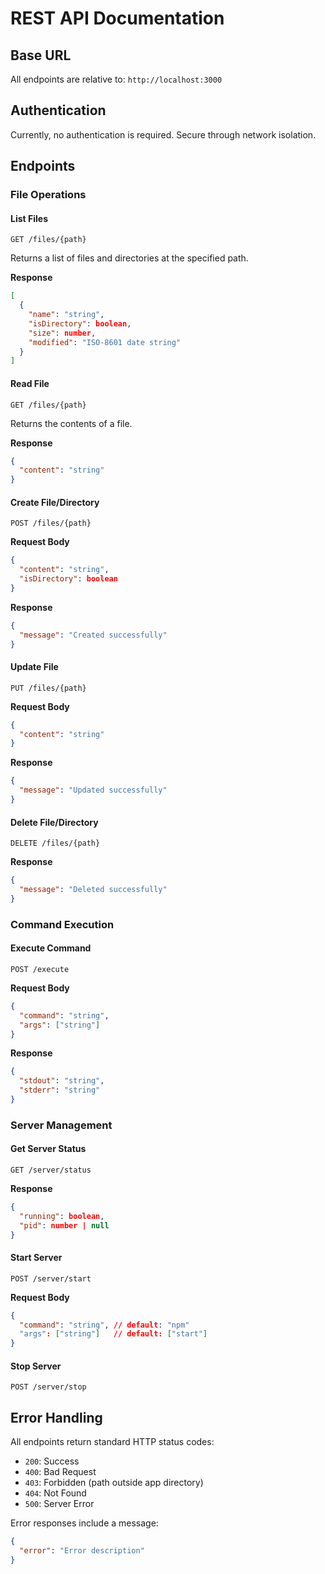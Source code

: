 # REST API Documentation

## Base URL
All endpoints are relative to: `http://localhost:3000`

## Authentication
Currently, no authentication is required. Secure through network isolation.

## Endpoints

### File Operations

#### List Files
```http
GET /files/{path}
```

Returns a list of files and directories at the specified path.

**Response**
```json
[
  {
    "name": "string",
    "isDirectory": boolean,
    "size": number,
    "modified": "ISO-8601 date string"
  }
]
```

#### Read File
```http
GET /files/{path}
```

Returns the contents of a file.

**Response**
```json
{
  "content": "string"
}
```

#### Create File/Directory
```http
POST /files/{path}
```

**Request Body**
```json
{
  "content": "string",
  "isDirectory": boolean
}
```

**Response**
```json
{
  "message": "Created successfully"
}
```

#### Update File
```http
PUT /files/{path}
```

**Request Body**
```json
{
  "content": "string"
}
```

**Response**
```json
{
  "message": "Updated successfully"
}
```

#### Delete File/Directory
```http
DELETE /files/{path}
```

**Response**
```json
{
  "message": "Deleted successfully"
}
```

### Command Execution

#### Execute Command
```http
POST /execute
```

**Request Body**
```json
{
  "command": "string",
  "args": ["string"]
}
```

**Response**
```json
{
  "stdout": "string",
  "stderr": "string"
}
```

### Server Management

#### Get Server Status
```http
GET /server/status
```

**Response**
```json
{
  "running": boolean,
  "pid": number | null
}
```

#### Start Server
```http
POST /server/start
```

**Request Body**
```json
{
  "command": "string", // default: "npm"
  "args": ["string"]   // default: ["start"]
}
```

#### Stop Server
```http
POST /server/stop
```

## Error Handling

All endpoints return standard HTTP status codes:
- `200`: Success
- `400`: Bad Request
- `403`: Forbidden (path outside app directory)
- `404`: Not Found
- `500`: Server Error

Error responses include a message:
```json
{
  "error": "Error description"
}
```

